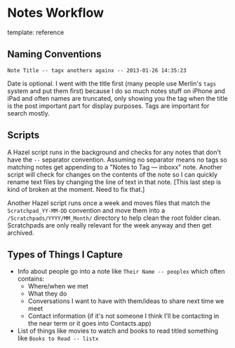 Notes Workflow
=============
template: reference

## Naming Conventions ##

	Note Title -- tagx anotherx againx -- 2013-01-26 14:35:23

Date is optional. I went with the title first (many people use Merlin's `tags` system and put them first) because I do so much notes stuff on iPhone and iPad and often names are truncated, only showing you the tag when the title is the post important part for display purposes. Tags are important for search mostly.

## Scripts ##

A Hazel script runs in the background and checks for any notes that don't have the ` -- ` separator convention. Assuming no separator means no tags so matching notes get appending to a "Notes to Tag — inboxx" note. Another script will check for changes on the contents of the note so I can quickly rename text files by changing the line of text in that note. [This last step is kind of broken at the moment. Need to fix that.]

Another Hazel script runs once a week and moves files that match the `Scratchpad_YY-MM-DD` convention and move them into a `/Scratchpads/YYYY/MM_Month/` directory to help clean the root folder clean. Scratchpads are only really relevant for the week anyway and then get archived.

## Types of Things I Capture ##

* Info about people go into a note like `Their Name -- peoplex` which often contains:
	* Where/when we met
	* What they do
	* Conversations I want to have with them/ideas to share next time we meet
	* Contact information (if it's not someone I think I'll be contacting in the near term or it goes into Contacts.app)
* List of things like movies to watch and books to read titled something like `Books to Read -- listx`